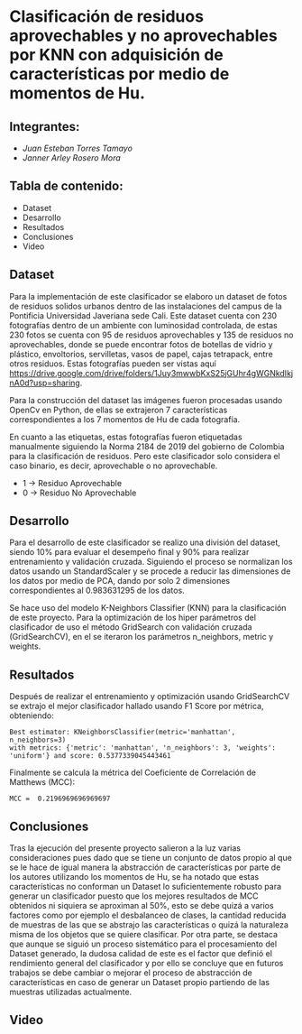 # Clasificación de residuos aprovechables y no aprovechables por KNN con adquisición de características por medio de momentos de Hu.

## Integrantes:
  - *Juan Esteban Torres Tamayo*
  - *Janner Arley Rosero Mora*

## Tabla de contenido:
  - Dataset
  - Desarrollo
  - Resultados
  - Conclusiones
  - Video
 
## Dataset
Para la implementación de este clasificador se elaboro un dataset de fotos de residuos solidos urbanos dentro de las instalaciones del campus de la Pontificia Universidad Javeriana sede Cali. Este dataset cuenta con 230 fotografías dentro de un ambiente con luminosidad controlada, de estas 230 fotos se cuenta con 95 de residuos aprovechables y 135 de residuos no aprovechables, donde se puede encontrar fotos de botellas de vidrio y plástico, envoltorios, servilletas, vasos de papel, cajas tetrapack, entre otros residuos. Estas fotografías pueden ser vistas aquí https://drive.google.com/drive/folders/1Juy3mwwbKxS25jGUhr4gWGNkdIkjnA0d?usp=sharing.


Para la construcción del dataset las imágenes fueron procesadas usando OpenCv en Python, de ellas se extrajeron 7 características correspondientes a los 7 momentos de Hu de cada fotografía.

En cuanto a las etiquetas, estas fotografías fueron etiquetadas manualmente siguiendo la Norma 2184 de 2019 del gobierno de Colombia para la clasificación de residuos. Pero este clasificador solo considera el caso binario, es decir, aprovechable o no aprovechable.

  - 1 -> Residuo Aprovechable
  - 0 -> Residuo No Aprovechable
 
 ## Desarrollo
 
Para el desarrollo de este clasificador se realizo una división del dataset, siendo 10% para evaluar el desempeño final y 90% para realizar entrenamiento y validación cruzada. Siguiendo el proceso se normalizan los datos usando un StandardScaler y se procede a reducir las dimensiones de los datos por medio de PCA, dando por solo 2 dimensiones correspondientes al 0.983631295 de los datos. 

Se hace uso del modelo K-Neighbors Classifier (KNN) para la clasificación de este proyecto. Para la optimización de los hiper parámetros del clasificador de uso el método GridSearch con validación cruzada (GridSearchCV), en el se iteraron los parámetros n_neighbors, metric y weights.
 
 ## Resultados
 
 Después de realizar el entrenamiento y optimización usando GridSearchCV se extrajo el mejor clasificador hallado usando F1 Score por métrica, obteniendo:
 
 ```
Best estimator: KNeighborsClassifier(metric='manhattan', n_neighbors=3)
with metrics: {'metric': 'manhattan', 'n_neighbors': 3, 'weights': 'uniform'} and score: 0.5377339045443461
```

Finalmente se calcula la métrica del Coeficiente de Correlación de Matthews (MCC):

```
MCC =  0.2196969696969697
```
 
 ## Conclusiones
 
Tras la ejecución del presente proyecto salieron a la luz varias consideraciones pues dado que se tiene un conjunto de datos propio al que se le hace de igual manera la abstracción de características por parte de los autores utilizando los momentos de Hu, se ha notado que estas características no conforman un Dataset lo suficientemente robusto para generar un clasificador puesto que los mejores resultados de MCC obtenidos ni siquiera se aproximan al 50%, esto se debe quizá a varios factores como por ejemplo el desbalanceo de clases, la cantidad reducida de muestras de las que se abstrajo las características o quizá la naturaleza misma de los objetos que se quiere clasificar. Por otra parte, se destaca que aunque se siguió un proceso sistemático para el procesamiento del Dataset generado, la dudosa calidad de este es el factor que definió el rendimiento general del clasificador y por ello se concluye que en futuros trabajos se debe cambiar o mejorar el proceso de abstracción de características en caso de generar un Dataset propio partiendo de las muestras utilizadas actualmente.
 
 ## Video
 

